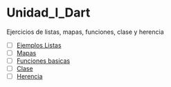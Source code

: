 # Unidad_I_Dart
Ejercicios de listas, mapas, funciones, clase y herencia
- [ ] [Ejemplos Listas](https://dartpad.dartlang.org/cf866002413ea1d66ed769fd182803e8)
- [ ] [Mapas](https://dartpad.dartlang.org/aefad20d02083e6d351c0b51e806ee2e)
- [ ] [Funciones basicas](https://dartpad.dartlang.org/e412e4378cfbba43fc1e3a3596d9ad95)
- [ ] [Clase](https://dartpad.dartlang.org/a43f10156af4141b7023e52b6cd48dfa)
- [ ] [Herencia](https://dartpad.dartlang.org/ab6bf435d84d8492216edab2a1da2c93)
